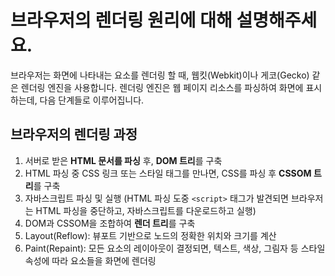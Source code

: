 # 브라우저의 렌더링 원리에 대해 설명해주세요.

브라우저는 화면에 나타내는 요소를 렌더링 할 때, 웹킷(Webkit)이나 게코(Gecko) 같은 렌더링 엔진을 사용합니다. 렌더링 엔진은 웹 페이지 리소스를 파싱하여 화면에 표시하는데, 다음 단계들로 이루어집니다.

## 브라우저의 렌더링 과정

1. 서버로 받은 **HTML 문서를 파싱** 후, **DOM 트리**를 구축
2. HTML 파싱 중 CSS 링크 또는 스타일 태그를 만나면, CSS를 파싱 후 **CSSOM 트리**를 구축
3. 자바스크립트 파싱 및 실행 (HTML 파싱 도중 `<script>` 태그가 발견되면 브라우저는 HTML 파싱을 중단하고, 자바스크립트를 다운로드하고 실행)
4. DOM과 CSSOM을 조합하여 **렌더 트리**를 구축
5. Layout(Reflow): 뷰포트 기반으로 노드의 정확한 위치와 크기를 계산
6. Paint(Repaint): 모든 요소의 레이아웃이 결정되면, 텍스트, 색상, 그림자 등 스타일 속성에 따라 요소들을 화면에 렌더링
